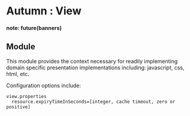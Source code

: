 # Autumn : View

#### note: future(banners)

## Module

This module provides the context necessary for readily implementing domain specific presentation implementations
including: javascript, css, html, etc.

Configuration options include:

    view.properties
      resource.expiryTimeInSeconds=[integer, cache timeout, zero or positive]